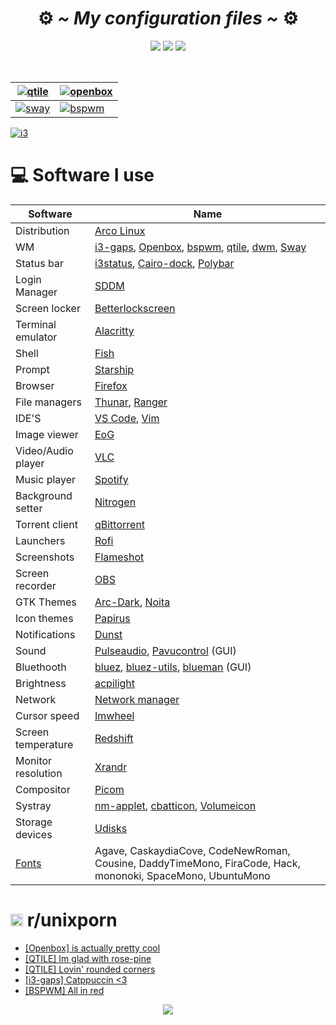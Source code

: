  <!-- HEADERS -->
 <h1 align="center">
 ⚙️
  <b> 
   <i>
    ~ My configuration files ~
   </i>
  </b>
  ⚙️
</h1>

<div align="center">
  <img src="https://img.shields.io/github/stars/jorgeloopzz/dotfiles?color=%23BB9AF7&style=for-the-badge"> 
  <img src="https://img.shields.io/badge/Open%20Source-%E2%9D%A4%EF%B8%8F-23bb9a?style=for-the-badge"> 
  <img src="https://img.shields.io/badge/Linux-%F0%9F%90%A7-9cf?style=for-the-badge"> 
</div>

&nbsp;

|[![qtile](https://raw.githubusercontent.com/jorgeloopzz/dotfiles/master/.screenshots/qtile-ex.png)](https://github.com/jorgeloopzz/dotfiles/tree/master/.config/qtile)|[![openbox](https://raw.githubusercontent.com/jorgeloopzz/dotfiles/master/.screenshots/openbox-ex.png)](https://github.com/jorgeloopzz/dotfiles/tree/master/.config/openbox)|
| ------------------------------------------------------------------------------------------------- |----------------------------------------------------------------------------------------------------- |
|[![sway](https://raw.githubusercontent.com/jorgeloopzz/dotfiles/master/.screenshots/sway-ex.png)](https://github.com/jorgeloopzz/dotfiles/tree/master/.config/sway)|[![bspwm](https://raw.githubusercontent.com/jorgeloopzz/dotfiles/master/.screenshots/bspwm-ex.png)](https://github.com/jorgeloopzz/dotfiles/tree/master/.config/bspwm)|

[![i3](https://raw.githubusercontent.com/jorgeloopzz/dotfiles/master/.screenshots/i3-ex.png)](https://github.com/jorgeloopzz/dotfiles/tree/master/.config/i3) 




# 💻 Software I use
|Software		| Name																	|
|-----------------------|---------------------------------------------------------------------------------------------------------------------------------------|
| Distribution		| [Arco Linux](https://arcolinux.com/)													|
| WM			| [i3-gaps](https://i3wm.org/), [Openbox](https://wiki.archlinux.org/title/Openbox), [bspwm](https://wiki.archlinux.org/title/Bspwm), [qtile](https://wiki.archlinux.org/title/Qtile), [dwm](https://dwm.suckless.org/), [Sway](https://wiki.archlinux.org/title/Sway)|
| Status bar		| [i3status](https://i3wm.org/docs/i3status.html), [Cairo-dock](https://wiki.archlinux.org/title/Cairo-Dock), [Polybar](https://github.com/polybar/polybar)|
| Login Manager		| [SDDM](https://wiki.archlinux.org/title/SDDM)												|
| Screen locker		| [Betterlockscreen](https://github.com/betterlockscreen/betterlockscreen)								|
| Terminal emulator	| [Alacritty](https://wiki.archlinux.org/title/Alacritty)										|
| Shell			| [Fish](https://fishshell.com/)													|
| Prompt		| [Starship](https://starship.rs/)													|
| Browser		| [Firefox](https://www.mozilla.org/en-US/firefox/new/)											|
| File managers		| [Thunar](https://wiki.archlinux.org/title/Thunar), [Ranger](https://wiki.archlinux.org/title/Ranger)					|
| IDE'S			| [VS Code](https://wiki.archlinux.org/title/Visual_Studio_Code), [Vim](https://wiki.archlinux.org/title/Vim)			|
| Image viewer		| [EoG](https://wiki.gnome.org/Apps/EyeOfGnome)												|
| Video/Audio player	| [VLC](https://wiki.archlinux.org/title/VLC_media_player)												|
| Music player		| [Spotify](https://wiki.archlinux.org/title/Spotify)											|
| Background setter	| [Nitrogen](https://wiki.archlinux.org/title/Nitrogen)											|
| Torrent client	| [qBittorrent](https://www.qbittorrent.org/)												|
| Launchers		| [Rofi](https://wiki.archlinux.org/title/Rofi) 											|
| Screenshots		| [Flameshot](https://flameshot.org/)										|
| Screen recorder	| [OBS](https://wiki.archlinux.org/title/Open_Broadcaster_Software)									|
| GTK Themes		| [Arc-Dark](https://www.gnome-look.org/p/1181106/), [Noita](https://github.com/addy-dclxvi/gtk-theme-collections)			|
| Icon themes		| [Papirus](https://github.com/PapirusDevelopmentTeam/papirus-icon-theme)								|
| Notifications		| [Dunst](https://wiki.archlinux.org/title/Dunst)											|
| Sound			| [Pulseaudio](https://wiki.archlinux.org/title/PulseAudio), [Pavucontrol](https://github.com/pulseaudio/pavucontrol) (GUI)		|
| Bluethooth		| [bluez](https://wiki.archlinux.org/title/bluetooth), [bluez-utils](https://wiki.archlinux.org/title/bluetooth), [blueman](https://github.com/blueman-project/blueman) (GUI)	|
| Brightness		| [acpilight](https://gitlab.com/wavexx/acpilight) |
| Network		| [Network manager](https://wiki.archlinux.org/title/NetworkManager)									|
| Cursor speed		| [Imwheel](https://wiki.archlinux.org/title/IMWheel)											|
| Screen temperature	| [Redshift](https://wiki.archlinux.org/title/Redshift)											|
| Monitor resolution	| [Xrandr](https://wiki.archlinux.org/title/Xrandr)											|
| Compositor		| [Picom](https://wiki.archlinux.org/title/Picom)											|
| Systray		| [nm-applet](https://wiki.archlinux.org/title/NetworkManager#nm-applet), [cbatticon](https://github.com/valr/cbatticon), [Volumeicon](https://github.com/Maato/volumeicon)|
| Storage devices	| [Udisks](https://wiki.archlinux.org/title/Udisks)											|
| [Fonts](https://www.nerdfonts.com/font-downloads) | Agave, CaskaydiaCove, CodeNewRoman, Cousine, DaddyTimeMono, FiraCode, Hack, mononoki, SpaceMono, UbuntuMono|

<h1 display="inline">
  <img src="https://cdn3.iconfinder.com/data/icons/2018-social-media-logotypes/1000/2018_social_media_popular_app_logo_reddit-512.png" width=20>
  r/unixporn
</h1>

 - [[Openbox] is actually pretty cool](https://www.reddit.com/r/unixporn/comments/x4b9ij/openbox_is_actually_pretty_cool/)
 - [[QTILE] Im glad with rose-pine](https://www.reddit.com/r/unixporn/comments/wkrfqq/qtile_im_glad_with_rosepine/)
 - [[QTILE] Lovin' rounded corners](https://www.reddit.com/r/unixporn/comments/ttkv5m/qtile_lovin_rounded_corners/)
 - [[i3-gaps] Catppuccin <3](https://www.reddit.com/r/unixporn/comments/twqke9/i3gaps_catppuccin_3/)
 - [[BSPWM] All in red](https://www.reddit.com/r/unixporn/comments/tvhpvs/bspwm_all_in_red/)
 
<p align="center"><img src="https://img.shields.io/static/v1.svg?style=flat-square&label=License&message=MIT&logoColor=eceff4&logo=github&colorA=1A1B26&colorB=F7768E"/></p>

